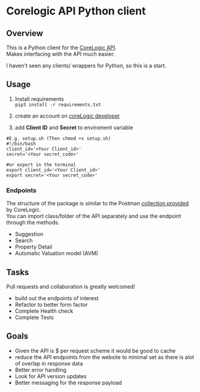 # Corelogic API Python client

## Overview

This is a Python client for the [CoreLogic API](https://developer.corelogic.asia/apis/docs/overview-au).  
Makes interfacing with the API much easier.

I haven't seen any clients/ wrappers for Python, so this is a start. 


## Usage

1. Install requirements  
`pip3 install -r requirements.txt`

2. create an account on [coreLogic developer](https://developer.corelogic.asia/user)  
3. add **Client ID** and **Secret** to enviroment variable
```
#E.g. setup.sh (Then chmod +x setup.sh)
#!/bin/bash
client_id='<Your Client_id>'
secret='<Your secret_code>'
```
```
#or export in the terminal
export client_id='<Your Client_id>'
export secret='<Your secret_code>'
```

### Endpoints

The structure of the package is similar to the Postman [collection provided](https://documenter.getpostman.com/view/7051651/S1EJWfxt) by CoreLogic.  
You can import class/folder of the API separately and use the endpoint through the methods.

* Suggestion
* Search
* Property Detail
* Automatic Valuation model (AVM)



## Tasks
Pull requests and collaboration is greatly welcomed!

- build out the endpoints of interest
- Refactor to better form factor
- Complete Health check
- Complete Tests

## Goals
- Given the API is $ per request scheme it would be good to cache
- reduce the API endpoints from the website to minimal set as there is alot of overlap in response data
- Better error handling
- Look for API version updates
- Better messaging for the response payload
